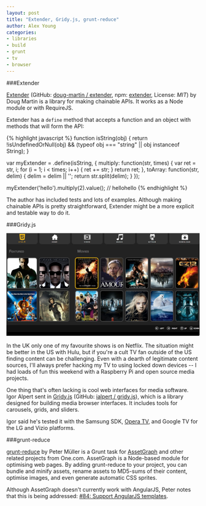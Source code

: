 ```yaml
---
layout: post
title: "Extender, Gridy.js, grunt-reduce"
author: Alex Young
categories:
- libraries
- build
- grunt
- tv
- browser
---
```


###Extender

[Extender](http://doug-martin.github.com/extender/) (GitHub: [doug-martin / extender](https://github.com/doug-martin/extender), npm: [extender](https://npmjs.org/package/extender), License: _MIT_) by Doug Martin is a library for making chainable APIs.  It works as a Node module or with RequireJS.

Extender has a `define` method that accepts a function and an object with methods that will form the API:

{% highlight javascript %}
function isString(obj) {
  return !isUndefinedOrNull(obj) && (typeof obj === "string" || obj instanceof String);
}

var myExtender =
  .define(isString, {
    multiply: function(str, times) {
      var ret = str, i;
      for (i = 1; i < times; i++) {
        ret += str;
      }
      return ret;
    },
    toArray: function(str, delim) {
      delim = delim || '';
      return str.split(delim);
    }
  });

myExtender('hello').multiply(2).value(); // hellohello
{% endhighlight %}

The author has included tests and lots of examples.  Although making chainable APIs is pretty straightforward, Extender might be a more explicit and testable way to do it.

###Gridy.js

![Gridy.js](/images/posts/gridyjs.png)

In the UK only one of my favourite shows is on Netflix.  The situation might be better in the US with Hulu, but if you're a cult TV fan outside of the US finding content can be challenging.  Even with a dearth of legitimate content sources, I'll always prefer hacking my TV to using locked down devices -- I had loads of fun this weekend with a Raspberry Pi and open source media projects.

One thing that's often lacking is cool web interfaces for media software.  Igor Alpert sent in [Gridy.js](http://ialpert.github.com/gridy.js/) (GitHub: [ialpert / gridy.js](https://github.com/ialpert/gridy.js)), which is a library designed for building media browser interfaces.  It includes tools for carousels, grids, and sliders.

Igor said he's tested it with the Samsung SDK, [Opera TV](http://dev.opera.com/tv), and Google TV for the LG and Vizio platforms.

###grunt-reduce

[grunt-reduce](https://github.com/Munter/grunt-reduce) by Peter Müller is a Grunt task for [AssetGraph](https://github.com/One-com/assetgraph) and other related projects from One.com.  AssetGraph is a Node-based module for optimising web pages.  By adding grunt-reduce to your project, you can bundle and minify assets, rename assets to MD5-sums of their content, optimise images, and even generate automatic CSS sprites.

Although AssetGraph doesn't currently work with AngularJS, Peter notes that this is being addressed: [#84: Support AngularJS templates](https://github.com/One-com/assetgraph/issues/84).

